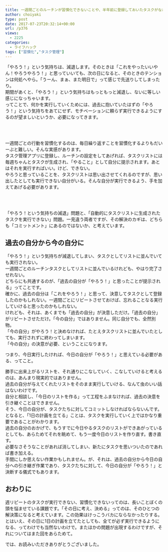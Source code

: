 ```yaml
---
title: 一週間ごとのルーチンが習慣化できないことや、半年前に登録しておいたタスクがなかなか実行できないのは、「引き継ぎ」がうまくいってないから～タスク管理あれこれ3～
author: choiyaki
type: post
date: 2017-07-23T20:32:14+00:00
url: /p376
views:
  - 2225
categories:
  - ライフハック
tags: ["習慣化","タスク管理"]
---
```

「やろう！」という気持ちは、減退します。そのときは「これをやったいいやん！やろうやろう！」と思っていいても、次の日になると、そのときのテンションは何処へやら。「うーん、まぁ、また明日で」って感じで先送りしてしまったり。  
期間があくと、「やろう！」という気持ちはもっともっと減退し、ないに等しい感じになっちゃいます。  
ってことで、何かを実行していくためには、過去に抱いていたはずの「やろう！」という気持ちをあてにせず、モチベーションに頼らず実行できるようにするのが望ましいというか、必要になってきます。

### 　

一週間ごとの行動を習慣化するのは、毎日繰り返すことを習慣化するよりもだいーぶと難しい。そんな実感があります。  
タスク管理アプリに登録し、ルーチンの設定をしてあげれば、タスクリストには毎週ちゃんとタスクが生成され、「やること」として自分に提示されます。あとはそれを実行すればいい。けど、できない。  
やろうと思っていることを、タスクリストは思い出させてくれるのですが、思い出したとしても実行できない自分がいる。そんな自分が実行できるよう、手を加えてあげる必要があります。

### 　

「やろう！という気持ちの減退」問題と、「自動的にタスクリストに生成されたタスクを実行できない」問題。一見違う両者ですが、その解決のカギは、どちらも「コミットメント」にあるのではないか、と考えています。

## 過去の自分から今の自分に

「やろう！」という気持ちが減退してしまい、タスクとしてリストに並んでいても実行されない。  
一週間ごとのルーチンタスクとしてリストに並んでいるけれども、やはり完了させれない。  
どちらにも共通するのが、「過去の自分が「やろう！」と思ったことが提示される」ってことです。  
確かに、過去の自分は「これをやろう！」と思って、決意してタスクとして登録したのかもしれない。一週間ごとにリピートさせておけば、忘れることなる実行していけると思ったのかもしれない。  
けれども、それは、あくまでも「過去の自分」が決意しただけ。「過去の自分」がリピートさせただけ。「今の自分」ではありません。同じ自分でも、全然別物。  
「今の自分」がやろう！と決めなければ、たとえタスクリストに並んでいたとしても、実行されずに終わってしまいます。  
「今の自分」の決意が必要、ということになります。

つまり、今日実行したければ、今日の自分が「やろう！」と思えている必要がある、ってこと。

勝手に出来上がるリストを、それ通りにこなしていく、こなしていけると考えるのは、あんまり現実的ではありません。  
過去の自分が与えてくれたリストをそのまま実行していける、なんて虫のいい話はないわけです。  
自分と相談し、「今日のリストを作る」って工程をふまなければ、過去の決意を引き継ぐことはできません。  
そう、今日の自分が、タスクたちに対してコミットしなければならないんです。  
となると、「1日の計画を立てる」ことは、タスクを実行していく上ではかなり重要であることがわかります。  
過去の自分のおかげで、もうすでに今日やるタスクのリストができあがっているとしても、あらためてそれを眺めて、もう一度今日のリストを作り直す。書き直す。  
必要なさそうなことがあれば消してしまい、新たにタスクを思いついたのであれば書き加える。  
手間にしか思えない作業かもしれません。が、それは、過去の自分から今日の自分への引き継ぎ作業であり、タスクたちに対して、今日の自分が「やろう！」と決断する儀式でもあります。

## おわりに

週リピートのタスクが実行できない、習慣化できないってのは、長いことぼくの頭を悩ませている課題です。「その日に考え、決める」ってのは、そのひとつの解決策になると考えています。この効果はけっこうバカにならなかったりする。  
とはいえ、その日に1日の計画を立てたとしても、全てが必ず実行できるようになる、ってわけでも当然ないわけで。またほかの問題が出現するわけですが、それについてはまた回をあらためて。

では、お読みいただきありがとうございました。
